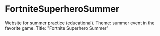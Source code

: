 # FortniteSuperheroSummer
Website for summer practice (educational). Theme: summer event in the favorite game. Title: "Fortnite Superhero Summer"
